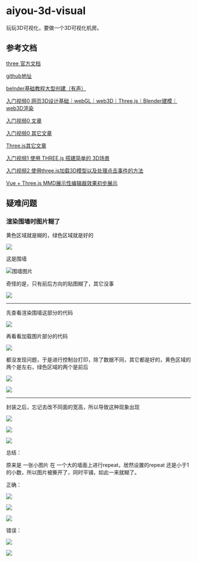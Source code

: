 # aiyou-3d-visual
玩玩3D可视化，要做一个3D可视化机房。

## 参考文档

[three 官方文档](https://threejs.org/docs/index.html#api/zh/)

[github地址](https://github.com/mrdoob/three.js)

[belnder基础教程大型创建（有声）](https://www.bilibili.com/video/BV1GK411P7M3?from=search&seid=13620439506336912099)

[入门视频0 网页3D设计基础｜webGL｜web3D｜Three.js｜Blender建模｜web3D渲染](https://www.bilibili.com/video/BV1U54y1i7Zf?p=2)

[入门视频0 文章](https://juejin.cn/post/6854573206708158471)

[入门视频0 其它文章](https://juejin.cn/post/6844903981450264584)

[Three.js其它文章](http://www.hewebgl.com/article/articledir/1)

[入门视频1 使用 THREE.js 搭建简单的 3D场景](https://www.bilibili.com/video/av78213651?spm_id_from=333.788.b_765f64657363.1)

[入门视频2 使用three.js加载3D模型以及处理点击事件的方法 ](https://www.bilibili.com/video/BV1ZJ411C7F6?from=search&seid=15885332407287474731)

[Vue + Three.js MMD展示性编辑器效果初步展示](https://www.bilibili.com/video/BV1Ef4y1D7WG/?spm_id_from=333.788.videocard.6)

## 疑难问题

### 渲染围墙时图片糊了

黄色区域就是糊的，绿色区域就是好的

![](./README_SOURCE/images/202101241615.png)

这是围墙

![围墙图片](./README_SOURCE/images/wall.png)

奇怪的是，只有前后方向的贴图糊了，其它没事

![](./README_SOURCE/images/20210124161722.png)

---

先查看渲染围墙这部分的代码

![](./README_SOURCE/images/20210124161646.png)

再看看加载图片部分的代码

![](./README_SOURCE/images/20210124161704.png)

都没发现问题，于是进行控制台打印，除了数据不同，其它都是好的，黄色区域的两个是左右，绿色区域的两个是前后

![](./README_SOURCE/images/20210124161739.png)

![](./README_SOURCE/images/20210124161748.png)

---

封装之后，忘记去改不同面的宽高，所以导致这种现象出现

![](./README_SOURCE/images/20210124161823.png)

![](./README_SOURCE/images/20210124161833.png)

![](./README_SOURCE/images/20210124161845.png)

总结：


原来是 一张小图片 在 一个大的墙面上进行repeat，居然设置的repeat 还是小于1的小数，所以图片被撕开了，同时平铺，如此一来就糊了。



正确：

![](./README_SOURCE/images/20210124163343.png)

![](./README_SOURCE/images/20210124164337.png)

![](./README_SOURCE/images/20210124163441.png)


错误：

![](./README_SOURCE/images/20210124161823.png)

![](./README_SOURCE/images/20210124161722.png)
